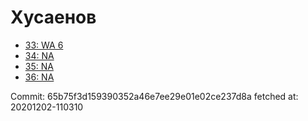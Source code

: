 # Хусаенов
- [33: WA 6](33.md)
- [34: NA](34.md)
- [35: NA](35.md)
- [36: NA](36.md)

Commit: 65b75f3d159390352a46e7ee29e01e02ce237d8a
 fetched at: 20201202-110310
